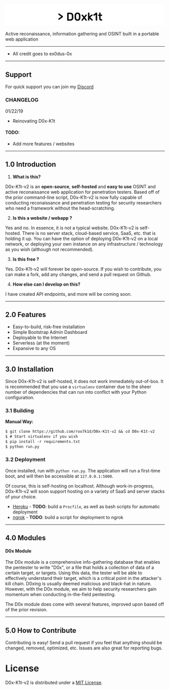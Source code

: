 ![logo](/extras/logo.png)

Active reconaissance, information gathering and OSINT built in a portable web application

---

* All credit goes to ex0dus-0x

---

## Support
For quick support you can join my [Discord](https://discord.gg/QQaWvMkFbs)


### CHANGELOG

01/22/19

* Reinovating D0x-K1t

#### TODO:

* Add more features / websites

---

## 1.0 Introduction

1. __What is this?__

D0x-K1t-v2 is an __open-source__, __self-hosted__ and __easy to use__ OSINT and active reconaissance web application for penetration testers. Based off of the prior command-line script, D0x-K1t-v2 is now fully capable of conducting reconaissance and penetration testing for security researchers who need a framework without the 
head-scratching.

2. __Is this a website / webapp ?__

Yes and no. In essence, it is not a typical website. D0x-K1t-v2 is self-hosted. There is no server stack, cloud-based service, SaaS, etc. that is holding it up. You can have the option of deploying D0x-K1t-v2 on a local network, or deploying
your own instance on any infrastructure / technology as you wish (although not recommended).

3. __Is this free ?__

Yes. D0x-K1t-v2 will forever be open-source. If you wish to contribute, you can make a fork, add any changes, and send a pull request on Github.

4. __How else can I develop on this?__

I have created API endpoints, and more will be coming soon.

---

## 2.0 Features

* Easy-to-build, risk-free installation
* Simple Bootstrap Admin Dashboard
* Deployable to the Internet
* Serverless (at the moment)
* Expansive to any OS

---

## 3.0 Installation 

Since D0x-K1t-v2 is self-hosted, it does not work immediately out-of-box. It is recommended that you use a `virtualenv` container due to the sheer number of dependencies that can run into conflict with your Python configuration.

### 3.1 Building

__Manual Way:__

    $ git clone https://github.com/roo7k1d/D0x-K1t-v2 && cd D0x-K1t-v2
    $ # Start virtualenv if you wish
    $ pip install -r requirements.txt
    $ python run.py
    

### 3.2 Deployment

Once installed, run with `python run.py`. The application will run a first-time boot, and will then be accessible at `127.0.0.1:5000`. 

Of course, this is self-hosting on localhost. Although work-in-progress, D0x-K1t-v2 will soon support hosting on a variety of SaaS and server stacks of your choice.

* [Heroku](https://www.heroku.com/) - __TODO__: build a `Procfile`, as well as bash scripts for automatic deployment
* [ngrok](https://ngrok.com/) - __TODO__: build a script for deployment to ngrok

---

## 4.0 Modules

#### D0x Module

The D0x module is a comprehensive info-gathering database that enables the pentester to write "D0x", or a file that holds a collection of data of a certain target, or targets.
Using this data, the tester will be able to effectively understand their target, which is a critical point in the attacker's kill chain. D0xing is usually deemed malicious and black-hat in nature. However, with the D0x module, we aim to help security researchers gain momentum when conducting in-the-field pentesting. 

The D0x module does come with several features, improved upon based off of the prior revision. 

---

## 5.0 How to Contribute

Contributing is easy! Send a pull request if you feel that anything should be changed, removed, optimized, etc. Issues are also great for reporting bugs. 

# License

D0x-K1t-v2 is distributed under a [MIT  License](https://choosealicense.com/licenses/mit/).
